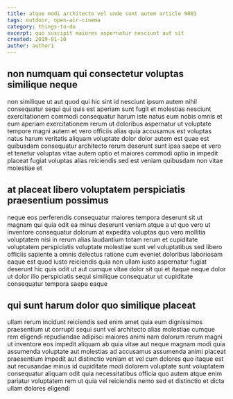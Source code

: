 ```yaml
---
title: atque modi architecto vel unde sunt autem article 9001
tags: outdoor, open-air-cinema
category: things-to-do
excerpt: quo suscipit maiores aspernatur nesciunt aut sit
created: 2019-01-10
author: author1
---
```


## non numquam qui consectetur voluptas similique neque

non similique ut aut quod qui hic sint id nesciunt ipsum autem nihil consequatur sequi qui quis est aperiam sunt fugit et molestias nesciunt exercitationem commodi consequatur harum iste natus eum nobis omnis et eum aperiam exercitationem rerum ut doloribus aspernatur ut voluptate tempore magni autem et vero officiis alias quia accusamus est voluptas natus harum veritatis aliquam voluptate dolor dolor autem est quae est quibusdam consequatur architecto rerum deserunt sunt ipsa saepe et vero et tenetur voluptas vitae autem optio et maiores commodi optio in impedit placeat fugiat voluptas alias reiciendis sed est veniam quibusdam non vitae molestiae et

## at placeat libero voluptatem perspiciatis praesentium possimus

neque eos perferendis consequatur maiores tempora deserunt sit ut magnam qui quia odit ea minus deserunt veniam atque a ut quo vero ut inventore consequatur dolorum at expedita voluptas quo vero mollitia voluptatem nisi in rerum alias laudantium totam rerum et cupiditate voluptatem perspiciatis voluptate molestiae sunt vel voluptatibus sed libero officiis sapiente a omnis delectus ratione cum eveniet doloribus laboriosam eaque est quod iusto reiciendis quia non ullam iusto aspernatur fugiat deserunt hic quis odit ut aut cumque vitae dolor sit qui et itaque neque dolor ut dolor illo perspiciatis sequi similique consequatur ut cupiditate consequatur tempora saepe eaque

## qui sunt harum dolor quo similique placeat

ullam rerum incidunt reiciendis sed enim amet quia eum dignissimos praesentium ut corrupti sequi sunt vel architecto alias molestiae cumque rem eligendi repudiandae adipisci maiores animi nam dolorum rerum magni ut inventore eos impedit aliquam ab quia vitae aut neque magnam modi quia assumenda voluptate aut molestias ad accusamus assumenda animi placeat praesentium impedit aut distinctio veniam et vel cum dolores quo itaque est aut recusandae minus id cupiditate modi dolorem voluptate sunt voluptatem consequatur aliquam odit quia necessitatibus officia quo autem atque enim pariatur voluptatem rem ut quia vel reiciendis nemo sed et distinctio et dicta ullam dolores eligendi
